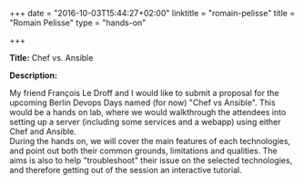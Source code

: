 +++
date = "2016-10-03T15:44:27+02:00"
linktitle = "romain-pelisse"
title = "Romain Pelisse"
type = "hands-on"

+++

<div class="span-15  ">
  <div class="span-15  last ">
  <p><strong>Title:</strong>
Chef vs. Ansible
</p>

<p><strong>Description:</strong></p>

<p>
My friend François Le Droff and I would like to submit a proposal for the upcoming Berlin Devops Days named (for now) "Chef vs Ansible". This would be a hands on lab, where we would walkthrough the attendees into setting up a server (including some services and a webapp) using either Chef and Ansible.
<br>
During the hands on, we will cover the main features of each technologies, and point out both their common grounds, limitations and qualities. The aims is also to help "troubleshoot" their issue on the selected technologies, and therefore getting out of the session an interactive tutorial.
</p>
<p>

  </div>
</div>

